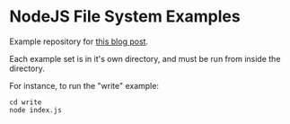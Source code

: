 # NodeJS File System Examples

Example repository for [this blog post](https://www.sohamkamani.com/blog/nodejs-file-system-guide/).

Each example set is in it's own directory, and must be run from inside the directory.

For instance, to run the "write" example:

```
cd write
node index.js
```

